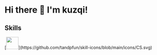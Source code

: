 # Hi there 👋 I'm kuzqi!

## Skills
<p align="left">
[<img src="[https://raw.githubusercontent.com/dustin100/dustin100/master/assests/react-original.svg](https://github.com/tandpfun/skill-icons/blob/main/icons/CS.svg)" height="auto" width="40">](https://github.com/tandpfun/skill-icons/blob/main/icons/CS.svg)
